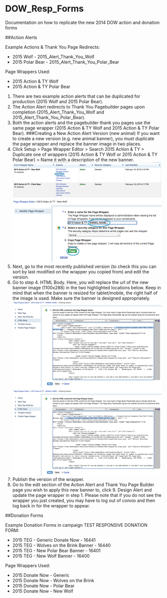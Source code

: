 # DOW_Resp_Forms
Documentation on how to replicate the new 2014 DOW action and donation forms

##Action Alerts

Example Actions & Thank You Page Redirects:
* 2015 Wolf - 2015_Alert_Thank_You_Wolf
* 2015 Polar Bear - 2015_Alert_Thank_You_Polar_Bear

Page Wrappers Used:
* 2015 Action & TY Wolf
* 2015 Action & TY Polar Bear

1. There are two example action alerts that can be duplicated for production (2015 Wolf and 2015 Polar Bear).
2. The Action Alert redirects to Thank You Pagebuilder pages upon completion (2015_Alert_Thank_You_Wolf and 2015_Alert_Thank_You_Polar_Bear). 
3. Both the action alerts and the pagebuilder thank you pages use the same page wrapper (2015 Action & TY Wolf and 2015 Action & TY Polar Bear).
###Creating a New Action Alert Version (new animal)
If you want to create a new version (e.g. new animal banner), you must duplicate the page wrapper and replace the banner image in two places.
1. Click Setup > Page Wrapper Editor > Search 2015 Action & TY > Duplicate one of wrappers (2015 Action & TY Wolf or 2015 Action & TY Polar Bear) > Name it with a description of the new banner. ![Action](Action-Alert-1.png) ![Action](Action-Alert-2.png) 
2. Next, go to the most recently published version (to check this you can sort by last modified on the wrapper you copied from) and edit the version.
3. Go to step 4. HTML Body. Here, you will replace the url of the new banner image (1100x288) in the two highlighted locations below. Keep in mind that when the banner is resized for tablet/mobile, the right half of the image is used. Make sure the banner is designed appropriately. ![Action](Action-Alert-3.png) ![Action](Action-Alert-4.png)
4. Publish the version of the wrapper.
5. Go to the edit section of the Action Alert and Thank You Page Builder page you wish to apply this new banner to, click 9. Design Alert and update the page wrapper in step 1. Please note that if you do not see the wrapper you just created, you may have to log out of convio and then log back in for the wrapper to appear.


##Donation Forms

Example Donation Forms in campaign TEST RESPONSIVE DONATION FORM:
* 2015 TEG - Generic Donate Now - 16441
* 2015 TEG - Wolves on the Brink Banner - 16440
* 2015 TEG - New Polar Bear Banner - 16401
* 2015 TEG - New Wolf Banner - 16400

Page Wrappers Used:
* 2015 Donate Now - Generic
* 2015 Donate Now - Wolves on the Brink
* 2015 Donate Now - Polar Bear
* 2015 Donate Now - New Wolf

